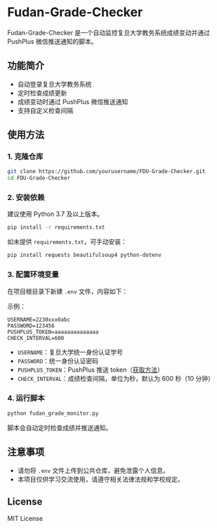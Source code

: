 # Fudan-Grade-Checker

Fudan-Grade-Checker 是一个自动监控复旦大学教务系统成绩变动并通过 PushPlus 微信推送通知的脚本。

## 功能简介
- 自动登录复旦大学教务系统
- 定时检查成绩更新
- 成绩变动时通过 PushPlus 微信推送通知
- 支持自定义检查间隔

## 使用方法

### 1. 克隆仓库

```bash
git clone https://github.com/yourusername/FDU-Grade-Checker.git
cd FDU-Grade-Checker
```

### 2. 安装依赖

建议使用 Python 3.7 及以上版本。

```bash
pip install -r requirements.txt
```

如未提供 `requirements.txt`，可手动安装：

```bash
pip install requests beautifulsoup4 python-dotenv
```

### 3. 配置环境变量

在项目根目录下新建 `.env` 文件，内容如下：

示例：

```
USERNAME=2230xxx0abc
PASSWORD=123456
PUSHPLUS_TOKEN=aaaaaaaaaaaaaa
CHECK_INTERVAL=600
```

- `USERNAME`：复旦大学统一身份认证学号
- `PASSWORD`：统一身份认证密码
- `PUSHPLUS_TOKEN`：PushPlus 推送 token（[获取方法](https://www.pushplus.plus/)）
- `CHECK_INTERVAL`：成绩检查间隔，单位为秒，默认为 600 秒（10 分钟）

### 4. 运行脚本

```bash
python fudan_grade_monitor.py
```

脚本会自动定时检查成绩并推送通知。

## 注意事项
- 请勿将 `.env` 文件上传到公共仓库，避免泄露个人信息。
- 本项目仅供学习交流使用，请遵守相关法律法规和学校规定。

## License

MIT License
